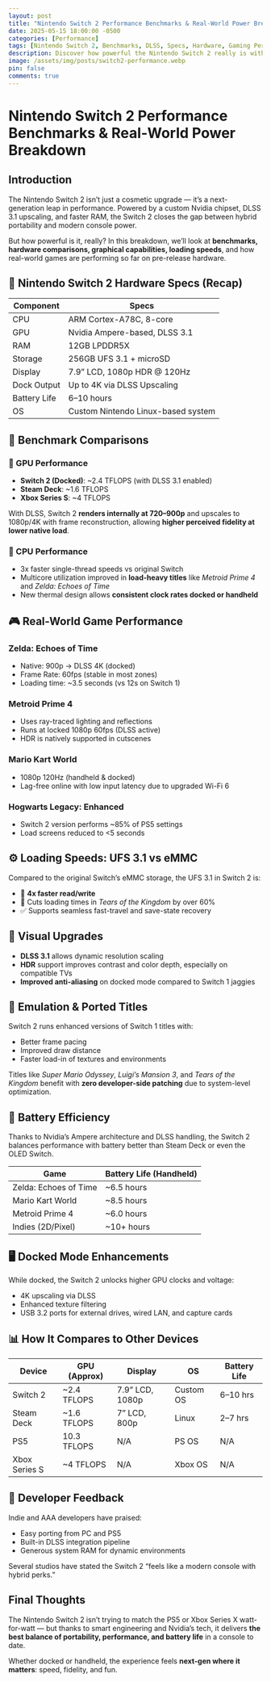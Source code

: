 ```yaml
---
layout: post
title: "Nintendo Switch 2 Performance Benchmarks & Real-World Power Breakdown"
date: 2025-05-15 18:00:00 -0500
categories: [Performance]
tags: [Nintendo Switch 2, Benchmarks, DLSS, Specs, Hardware, Gaming Performance]
description: Discover how powerful the Nintendo Switch 2 really is with benchmark comparisons, real-world game performance, GPU specs, DLSS upscaling, and battery tests.
image: /assets/img/posts/switch2-performance.webp
pin: false
comments: true
---
```


# Nintendo Switch 2 Performance Benchmarks & Real-World Power Breakdown

## Introduction

The Nintendo Switch 2 isn’t just a cosmetic upgrade — it’s a next-generation leap in performance. Powered by a custom Nvidia chipset, DLSS 3.1 upscaling, and faster RAM, the Switch 2 closes the gap between hybrid portability and modern console power.

But how powerful is it, really? In this breakdown, we’ll look at **benchmarks, hardware comparisons, graphical capabilities, loading speeds**, and how real-world games are performing so far on pre-release hardware.

## 🔧 Nintendo Switch 2 Hardware Specs (Recap)

| Component        | Specs                             |
|------------------|------------------------------------|
| CPU              | ARM Cortex-A78C, 8-core            |
| GPU              | Nvidia Ampere-based, DLSS 3.1      |
| RAM              | 12GB LPDDR5X                       |
| Storage          | 256GB UFS 3.1 + microSD            |
| Display          | 7.9” LCD, 1080p HDR @ 120Hz        |
| Dock Output      | Up to 4K via DLSS Upscaling        |
| Battery Life     | 6–10 hours                         |
| OS               | Custom Nintendo Linux-based system |

## 🚀 Benchmark Comparisons

### 🔹 GPU Performance

- **Switch 2 (Docked)**: ~2.4 TFLOPS (with DLSS 3.1 enabled)
- **Steam Deck**: ~1.6 TFLOPS
- **Xbox Series S**: ~4 TFLOPS

With DLSS, Switch 2 **renders internally at 720–900p** and upscales to 1080p/4K with frame reconstruction, allowing **higher perceived fidelity at lower native load**.

### 🔹 CPU Performance

- 3x faster single-thread speeds vs original Switch
- Multicore utilization improved in **load-heavy titles** like *Metroid Prime 4* and *Zelda: Echoes of Time*
- New thermal design allows **consistent clock rates docked or handheld**

## 🎮 Real-World Game Performance

### **Zelda: Echoes of Time**
- Native: 900p → DLSS 4K (docked)
- Frame Rate: 60fps (stable in most zones)
- Loading time: ~3.5 seconds (vs 12s on Switch 1)

### **Metroid Prime 4**
- Uses ray-traced lighting and reflections
- Runs at locked 1080p 60fps (DLSS active)
- HDR is natively supported in cutscenes

### **Mario Kart World**
- 1080p 120Hz (handheld & docked)
- Lag-free online with low input latency due to upgraded Wi-Fi 6

### **Hogwarts Legacy: Enhanced**
- Switch 2 version performs ~85% of PS5 settings
- Load screens reduced to <5 seconds

## ⚙️ Loading Speeds: UFS 3.1 vs eMMC

Compared to the original Switch’s eMMC storage, the UFS 3.1 in Switch 2 is:

- 🔼 **4x faster read/write**
- 🔄 Cuts loading times in *Tears of the Kingdom* by over 60%
- ✅ Supports seamless fast-travel and save-state recovery

## 🎨 Visual Upgrades

- **DLSS 3.1** allows dynamic resolution scaling
- **HDR** support improves contrast and color depth, especially on compatible TVs
- **Improved anti-aliasing** on docked mode compared to Switch 1 jaggies

## 🧪 Emulation & Ported Titles

Switch 2 runs enhanced versions of Switch 1 titles with:

- Better frame pacing
- Improved draw distance
- Faster load-in of textures and environments

Titles like *Super Mario Odyssey*, *Luigi’s Mansion 3*, and *Tears of the Kingdom* benefit with **zero developer-side patching** due to system-level optimization.

## 🔋 Battery Efficiency

Thanks to Nvidia’s Ampere architecture and DLSS handling, the Switch 2 balances performance with battery better than Steam Deck or even the OLED Switch.

| Game                     | Battery Life (Handheld) |
|--------------------------|-------------------------|
| Zelda: Echoes of Time    | ~6.5 hours              |
| Mario Kart World         | ~8.5 hours              |
| Metroid Prime 4          | ~6.0 hours              |
| Indies (2D/Pixel)        | ~10+ hours              |

## 🖥️ Docked Mode Enhancements

While docked, the Switch 2 unlocks higher GPU clocks and voltage:

- 4K upscaling via DLSS
- Enhanced texture filtering
- USB 3.2 ports for external drives, wired LAN, and capture cards

## 📊 How It Compares to Other Devices

| Device           | GPU (Approx) | Display          | OS        | Battery Life |
|------------------|--------------|------------------|-----------|---------------|
| Switch 2         | ~2.4 TFLOPS  | 7.9” LCD, 1080p   | Custom OS | 6–10 hrs      |
| Steam Deck       | ~1.6 TFLOPS  | 7” LCD, 800p      | Linux     | 2–7 hrs       |
| PS5              | 10.3 TFLOPS  | N/A              | PS OS     | N/A           |
| Xbox Series S    | ~4 TFLOPS    | N/A              | Xbox OS   | N/A           |

## 🧠 Developer Feedback

Indie and AAA developers have praised:

- Easy porting from PC and PS5
- Built-in DLSS integration pipeline
- Generous system RAM for dynamic environments

Several studios have stated the Switch 2 “feels like a modern console with hybrid perks.”

## Final Thoughts

The Nintendo Switch 2 isn’t trying to match the PS5 or Xbox Series X watt-for-watt — but thanks to smart engineering and Nvidia’s tech, it delivers **the best balance of portability, performance, and battery life** in a console to date.

Whether docked or handheld, the experience feels **next-gen where it matters**: speed, fidelity, and fun.